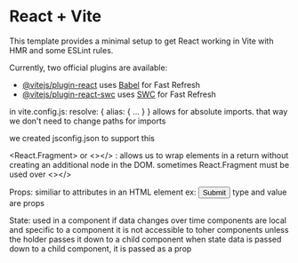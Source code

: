 # React + Vite

This template provides a minimal setup to get React working in Vite with HMR and some ESLint rules.

Currently, two official plugins are available:

- [@vitejs/plugin-react](https://github.com/vitejs/vite-plugin-react/blob/main/packages/plugin-react/README.md) uses [Babel](https://babeljs.io/) for Fast Refresh
- [@vitejs/plugin-react-swc](https://github.com/vitejs/vite-plugin-react-swc) uses [SWC](https://swc.rs/) for Fast Refresh

in vite.config.js:
resolve: { alias: { ... } } allows for absolute imports. that way we don't need to change paths for imports

we created jsconfig.json to support this

<React.Fragment> or <></> :
allows us to wrap elements in a return without creating an additional node in the DOM. sometimes React.Fragment must be used over <></>


Props:
  similiar to attributes in an HTML element
  ex: 
    <input type="submit" value="Submit" />
    type and value are props

State:
  used in a component if data changes over time
    components are local and specific to a component
    it is not accessible to toher components unless the holder passes it down to a child component
    when state data is passed down to a child component, it is passed as a prop
